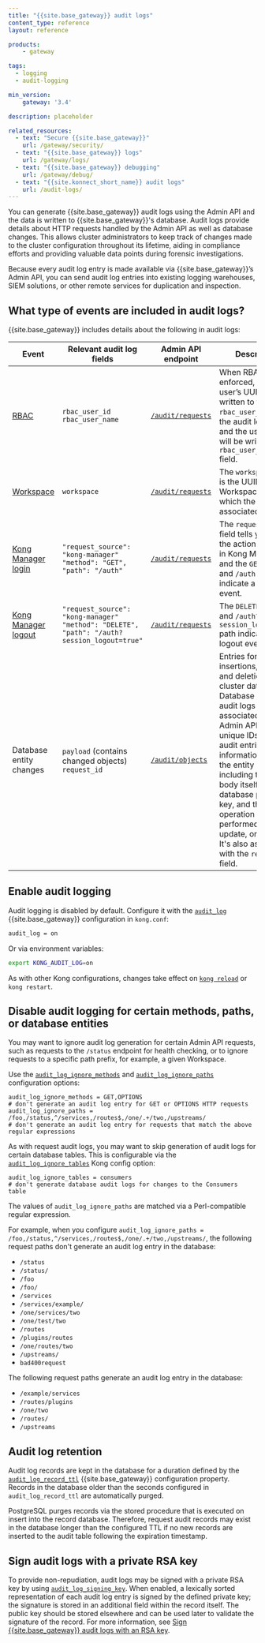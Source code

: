 ```yaml
---
title: "{{site.base_gateway}} audit logs"
content_type: reference
layout: reference

products:
    - gateway

tags:
  - logging
  - audit-logging

min_version:
    gateway: '3.4'

description: placeholder

related_resources:
  - text: "Secure {{site.base_gateway}}"
    url: /gateway/security/
  - text: "{{site.base_gateway}} logs"
    url: /gateway/logs/
  - text: "{{site.base_gateway}} debugging"
    url: /gateway/debug/
  - text: "{{site.konnect_short_name}} audit logs"
    url: /audit-logs/
---
```


You can generate {{site.base_gateway}} audit logs using the Admin API and the data is written to {{site.base_gateway}}'s database. Audit logs provide details about HTTP requests handled by the Admin API as well as database changes. This allows cluster administrators to keep track of changes made to the cluster configuration throughout its lifetime, aiding in compliance efforts and providing valuable data points during forensic investigations. 

Because every audit log entry is made available via {{site.base_gateway}}’s Admin API, you can send audit log entries into existing logging warehouses, SIEM solutions, or other remote services for duplication and inspection.

## What type of events are included in audit logs?

{{site.base_gateway}} includes details about the following in audit logs:

| Event | Relevant audit log fields | Admin API endpoint | Description |
|-------|------------------|--------------------|-------------|
| [RBAC](/gateway/entities/rbac/) | `rbac_user_id`<br>`rbac_user_name` | [`/audit/requests`](/api/gateway/admin-ee/#/operations/get-audit-requests) | When RBAC is enforced, the RBAC user’s UUID will be written to the `rbac_user_id` field in the audit log entry, and the username will be written to the `rbac_user_name` field. |
| [Workspace](/gateway/entities/workspace/) | `workspace` | [`/audit/requests`](/api/gateway/admin-ee/#/operations/get-audit-requests) | The `workspace` field is the UUID of the Workspace with which the request is associated. |
| [Kong Manager login](/gateway/kong-manager/) | `"request_source": "kong-manager"`<br>`"method": "GET", "path": "/auth"` | [`/audit/requests`](/api/gateway/admin-ee/#/operations/get-audit-requests) | The `request_source` field tells you that the action occurred in Kong Manager, and the `GET` method and `/auth` path indicate a login event. |
| [Kong Manager logout](/gateway/kong-manager/) | `"request_source": "kong-manager"`<br>`"method": "DELETE", "path": "/auth?session_logout=true"` | [`/audit/requests`](/api/gateway/admin-ee/#/operations/get-audit-requests) | The `DELETE` method and `/auth?session_logout=true` path indicate a logout event. |
| Database entity changes | `payload` (contains changed objects)<br>`request_id` | [`/audit/objects`](/api/gateway/admin-ee/#/operations/get-audit-objects) | Entries for all insertions, updates, and deletions to the cluster database. Database update audit logs are also associated with Admin API request unique IDs. Object audit entries contain information about the entity updated, including the entity body itself, its database primary key, and the type of operation performed (create, update, or delete). It's also associated with the `request_id` field. |

## Enable audit logging

Audit logging is disabled by default. Configure it with the [`audit_log`](/gateway/configuration/#audit_log) {{site.base_gateway}} configuration in `kong.conf`:

```bash
audit_log = on
```

Or via environment variables:

```bash
export KONG_AUDIT_LOG=on
```

As with other Kong configurations, changes take effect on [`kong reload`](/how-to/restart-kong-gateway-container/) or `kong restart`.

## Disable audit logging for certain methods, paths, or database entities

You may want to ignore audit log generation for certain Admin API
requests, such as requests to the `/status` endpoint for
health checking, or to ignore requests to a specific path prefix, for example, a given Workspace.

Use the [`audit_log_ignore_methods`](/gateway/configuration/#audit_log_ignore_methods) and
[`audit_log_ignore_paths`](/gateway/configuration/#audit_log_ignore_paths) configuration options:

```
audit_log_ignore_methods = GET,OPTIONS
# don't generate an audit log entry for GET or OPTIONS HTTP requests
audit_log_ignore_paths = /foo,/status,^/services,/routes$,/one/.+/two,/upstreams/
# don't generate an audit log entry for requests that match the above regular expressions
```

As with request audit logs, you may want to skip generation of audit logs
for certain database tables. This is configurable via the
[`audit_log_ignore_tables`](/gateway/configuration/#audit_log_ignore_tables) Kong config option:

```
audit_log_ignore_tables = consumers
# don't generate database audit logs for changes to the Consumers table
```


The values of `audit_log_ignore_paths` are matched via a Perl-compatible regular expression.

For example, when you configure `audit_log_ignore_paths = /foo,/status,^/services,/routes$,/one/.+/two,/upstreams/`, 
the following request paths don't generate an audit log entry in the database:

- `/status`
- `/status/`
- `/foo`
- `/foo/`
- `/services`
- `/services/example/`
- `/one/services/two`
- `/one/test/two`
- `/routes`
- `/plugins/routes`
- `/one/routes/two`
- `/upstreams/`
- `bad400request`

The following request paths generate an audit log entry in the database:

- `/example/services`
- `/routes/plugins`
- `/one/two`
- `/routes/`
- `/upstreams`


## Audit log retention

Audit log records are kept in the database for a duration defined by the
[`audit_log_record_ttl`](/gateway/configuration/#audit_log_record_ttl)
{{site.base_gateway}} configuration property. Records in the database older than the seconds configured in `audit_log_record_ttl` are automatically purged.

PostgreSQL purges records via the stored procedure that is executed on insert into the 
record database.
Therefore, request audit records may exist in the database longer than the configured TTL 
if no new records are inserted to the audit table following the expiration timestamp.

## Sign audit logs with a private RSA key

To provide non-repudiation, audit logs may be signed with a private RSA key by using [`audit_log_signing_key`](/gateway/configuration/#audit_log_signing_key). When
enabled, a lexically sorted representation of each audit log entry is signed by
the defined private key; the signature is stored in an additional field within
the record itself. The public key should be stored elsewhere and can be used
later to validate the signature of the record. For more information, see [Sign {{site.base_gateway}} audit logs with an RSA key](/how-to/sign-gateway-audit-logs/).


